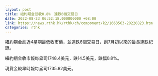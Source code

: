 ```yaml
---
layout: post
title: 紐約期金低收0.8%　連跌6個交易日
date: 2022-08-23 06:52:18.000000000 +08:00
link: https://news.rthk.hk/rthk/ch/component/k2/1663563-20220823.htm
categories: rthk
---
```


紐約期金創近4星期最低收市價，並連跌6個交易日，創7月初以來的最長連跌紀錄。

紐約期金收市報每盎司1748.4美元，跌14.5美元，跌幅0.8%。

現貨金較早時報每盎司1735.82美元。
